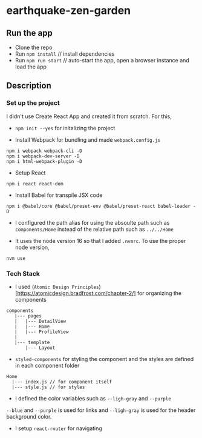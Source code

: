 # earthquake-zen-garden

## Run the app

- Clone the repo
- Run `npm install` // install dependencies
- Run `npm run start` // auto-start the app, open a browser instance and load the app

## Description

### Set up the project

I didn't use Create React App and created it from scratch.
For this,

- `npm init --yes` for initalizing the project

- Install Webpack for bundling and made `webpack.config.js`

```
npm i webpack webpack-cli -D
npm i webpack-dev-server -D
npm i html-webpack-plugin -D
```

- Setup React

```
npm i react react-dom
```

- Install Babel for transpile JSX code

```
npm i @babel/core @babel/preset-env @babel/preset-react babel-loader -D
```

- I configured the path alias for using the absoulte path such as `components/Home` instead of the relative path such as `../../Home`

- It uses the node version 16 so that I added `.nvmrc`. To use the proper node version,

```
nvm use
```

### Tech Stack

- I used (`Atomic Design Principles`)[https://atomicdesign.bradfrost.com/chapter-2/] for organizing the components

```
components
   |--- pages
   |   |--- DetailView
   |   |--- Home
   |   |--- ProfileView
   |
   |--- template
       |--- Layout
```

- `styled-components` for styling the component and the styles are defined in each component folder

```
Home
  |--- index.js // for component itself
  |--- style.js // for styles
```

- I defined the color variables such as `--ligh-gray` and `--purple`

`--blue` and `--purple` is used for links and `--ligh-gray` is used for the header background color.

- I setup `react-router` for navigating
